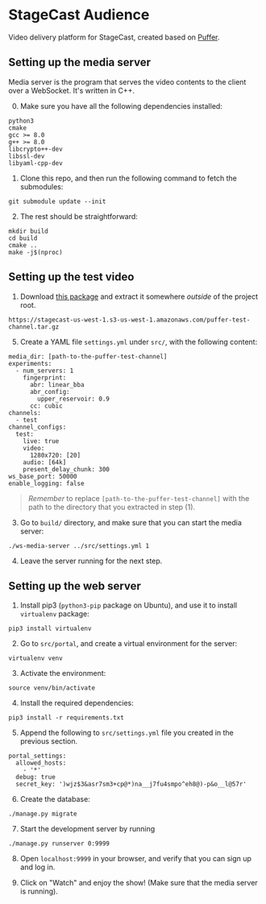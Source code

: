 StageCast Audience
==================

Video delivery platform for StageCast, created based on [Puffer](https://github.com/stanfordsnr/puffer).

## Setting up the media server

Media server is the program that serves the video contents to the client over
a WebSocket. It's written in C++.

0. Make sure you have all the following dependencies installed:

```
python3
cmake
gcc >= 8.0
g++ >= 8.0
libcrypto++-dev
libssl-dev
libyaml-cpp-dev
```

1. Clone this repo, and then run the following command to fetch the submodules:

```
git submodule update --init
```

2. The rest should be straightforward:

```
mkdir build
cd build
cmake ..
make -j$(nproc)
```

## Setting up the test video

1. Download [this package](https://stagecast-us-west-1.s3-us-west-1.amazonaws.com/puffer-test-channel.tar.gz) and extract it somewhere *outside* of the project
root.

```
https://stagecast-us-west-1.s3-us-west-1.amazonaws.com/puffer-test-channel.tar.gz
```

5. Create a YAML file `settings.yml` under `src/`, with the following content:

```
media_dir: [path-to-the-puffer-test-channel]
experiments:
  - num_servers: 1
    fingerprint:
      abr: linear_bba
      abr_config:
        upper_reservoir: 0.9
      cc: cubic
channels:
  - test
channel_configs:
  test:
    live: true
    video:
      1280x720: [20]
    audio: [64k]
    present_delay_chunk: 300
ws_base_port: 50000
enable_logging: false
```

>*Remember* to replace `[path-to-the-puffer-test-channel]` with the path to the
>directory that you extracted in step (1).

3. Go to `build/` directory, and make sure that you can start the media server:

```
./ws-media-server ../src/settings.yml 1
```

4. Leave the server running for the next step.

## Setting up the web server

1. Install pip3 (`python3-pip` package on Ubuntu), and use it to install `virtualenv` package:

```
pip3 install virtualenv
```

2. Go to `src/portal`, and create a virtual environment for the server:

```
virtualenv venv
```

3. Activate the environment:

```
source venv/bin/activate
```

4. Install the required dependencies:

```
pip3 install -r requirements.txt
```

5. Append the following to `src/settings.yml` file you created in the previous section.

```
portal_settings:
  allowed_hosts:
    - '*'
  debug: true
  secret_key: ')wjz$3&asr7sm3+cp@*)na__j7fu4smpo^eh8@)-p&o__l@57r'
```

6. Create the database:

```
./manage.py migrate
```

7. Start the development server by running

```
./manage.py runserver 0:9999
```

8. Open `localhost:9999` in your browser, and verify that you can sign up
and log in.

9. Click on "Watch" and enjoy the show! (Make sure that the media server is running).
